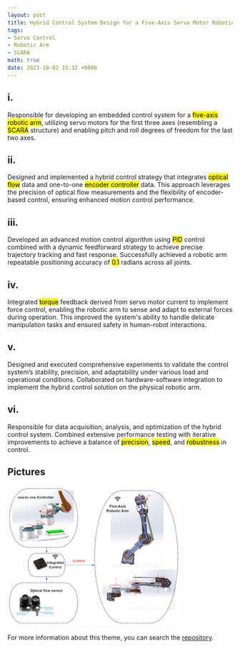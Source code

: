 ```yaml
---
layout: post
title: Hybrid Control System Design for a Five-Axis Servo Motor Robotic Arm Based on Optical Flow and One-to-One Encoder Integration
tags: 
- Servo Control
- Robotic Arm
- SCARA
math: true
date: 2023-10-02 15:32 +0800
---
```

## i.
Responsible for developing an embedded control system for a <mark>five-axis robotic arm</mark>, utilizing servo motors for the first three axes (resembling a <mark>SCARA</mark> structure) and enabling pitch and roll degrees of freedom for the last two axes.
## ii.	
Designed and implemented a hybrid control strategy that integrates <mark>optical flow</mark> data and one-to-one <mark>encoder controller</mark> data. This approach leverages the precision of optical flow measurements and the flexibility of encoder-based control, ensuring enhanced motion control performance.
## iii.	
Developed an advanced motion control algorithm using <mark>PID</mark> control combined with a dynamic feedforward strategy to achieve precise trajectory tracking and fast response. Successfully achieved a robotic arm repeatable positioning accuracy of <mark>0.1</mark> radians across all joints.
## iv.	
Integrated <mark>torque</mark> feedback derived from servo motor current to implement force control, enabling the robotic arm to sense and adapt to external forces during operation. This improved the system's ability to handle delicate manipulation tasks and ensured safety in human-robot interactions.
## v.	
Designed and executed comprehensive experiments to validate the control system’s stability, precision, and adaptability under various load and operational conditions. Collaborated on hardware-software integration to implement the hybrid control solution on the physical robotic arm.
## vi.	
Responsible for data acquisition, analysis, and optimization of the hybrid control system. Combined extensive performance testing with iterative improvements to achieve a balance of <mark>precision</mark>, <mark>speed</mark>, and <mark>robustness</mark> in control.
## Pictures
![arm.png](https://raw.githubusercontent.com/sos-xiaobai/sos-xiaobai.github.io/master/pictures/arm.png)



For more information about this theme, you can search the [repository](https://github.com/sos-xiaobai/Engineering-robot).